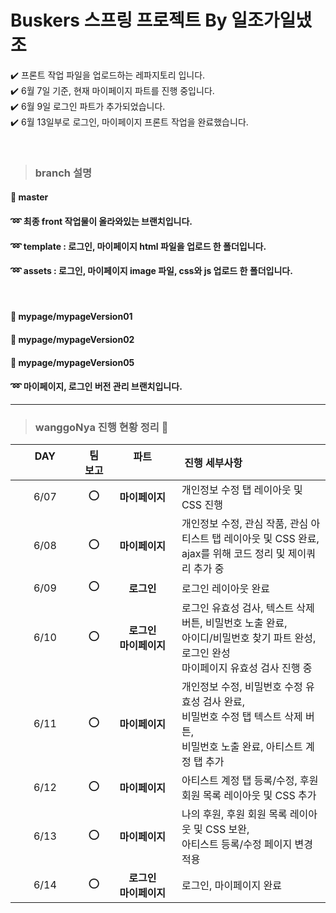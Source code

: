 # Buskers 스프링 프로젝트 By 일조가일냈조 

  ✔️ 프론트 작업 파일을 업로드하는 레파지토리 입니다. <br>
  ✔️ 6월 7일 기준, 현재 마이페이지 파트를 진행 중입니다. <br>
  ✔️ 6월 9일 로그인 파트가 추가되었습니다. <br> 
  ✔️ 6월 13일부로 로그인, 마이페이지 프론트 작업을 완료했습니다. <br>
  
  <br>
  
> ### <b> branch 설명 </b>
  
#### 🌵 master
#### ➿ 최종 front 작업물이 올라와있는 브랜치입니다.
#### ➿ template : 로그인, 마이페이지 html 파일을 업로드 한 폴더입니다. 
#### ➿ assets : 로그인, 마이페이지 image 파일, css와 js  업로드 한 폴더입니다. 

<br>

#### 🌵 mypage/mypageVersion01
#### 🌵 mypage/mypageVersion02
#### 🌵 mypage/mypageVersion05
#### ➿ 마이페이지, 로그인 버전 관리 브랜치입니다.

*********
> ### <b> wanggoNya 진행 현황 정리 💭 </b>

| DAY      | 팀 보고  | 파트      | 진행 세부사항         |
| :------: | :------: | :------: |------------------------- |
| 6/07 | ⭕ | <b> 마이페이지 </b> | 개인정보 수정 탭 레이아웃 및 CSS 진행 |
| 6/08 |⭕| <b> 마이페이지 </b> | 개인정보 수정, 관심 작품, 관심 아티스트 탭 레이아웃 및 CSS 완료, <br> ajax를 위해 코드 정리 및 제이쿼리 추가 중 |
| 6/09 |⭕| <b> 로그인 </b> | 로그인 레이아웃 완료|
| 6/10 |⭕| <b> 로그인 </b><br><b> 마이페이지 </b> | 로그인 유효성 검사, 텍스트 삭제 버튼, 비밀번호 노출 완료, <br> 아이디/비밀번호 찾기 파트 완성, 로그인 완성<br>마이페이지 유효성 검사 진행 중 |
| 6/11 |⭕| <b> 마이페이지 </b> | 개인정보 수정, 비밀번호 수정 유효성 검사 완료, <br> 비밀번호 수정 탭 텍스트 삭제 버튼, <br>비밀번호 노출 완료, 아티스트 계정 탭 추가 |
| 6/12 |⭕| <b> 마이페이지 </b> | 아티스트 계정 탭 등록/수정, 후원 회원 목록 레이아웃 및 CSS 추가 |
| 6/13 |⭕| <b> 마이페이지 </b> | 나의 후원, 후원 회원 목록 레이아웃 및 CSS 보완, <br>아티스트 등록/수정 페이지 변경 적용 |
| 6/14 |⭕| <b> 로그인 </b><br><b> 마이페이지 </b> | 로그인, 마이페이지 완료 |
